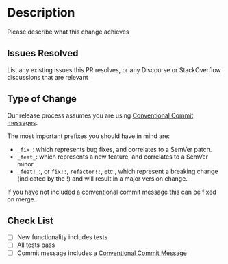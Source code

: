 # Description

Please describe what this change achieves

## Issues Resolved

List any existing issues this PR resolves, or any Discourse or
StackOverflow discussions that are relevant

## Type of Change

Our release process assumes you are using [Conventional Commit messages](https://www.conventionalcommits.org/en/v1.0.0/).

The most important prefixes you should have in mind are:

- `_fix_`: which represents bug fixes, and correlates to a SemVer patch.
- `_feat_`: which represents a new feature, and correlates to a SemVer minor.
- `_feat!_`:, or `fix!:`, `refactor!:`, etc., which represent a breaking change (indicated by the !) and will result in a major version change.

If you have not included a conventional commit message this can be fixed on merge.

## Check List

- [ ] New functionality includes tests
- [ ] All tests pass
- [ ] Commit message includes a [Conventional Commit Message](https://www.conventionalcommits.org/en/v1.0.0)

